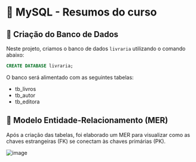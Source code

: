# 📘 MySQL - Resumos do curso
## 📁 Criação do Banco de Dados
Neste projeto, criamos o banco de dados `livraria` utilizando o comando abaixo:
```sql
CREATE DATABASE livraria;
```

O banco será alimentado com as seguintes tabelas:
- tb_livros
- tb_autor
- tb_editora

## 🔗 Modelo Entidade-Relacionamento (MER)
Após a criação das tabelas, foi elaborado um MER para visualizar como as chaves estrangeiras (FK) se conectam às chaves primárias (PK).


![image](https://github.com/user-attachments/assets/d12c0a14-9001-4363-a379-8eeb756efde2)

